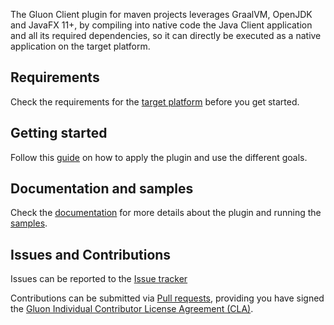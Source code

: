 The Gluon Client plugin for maven projects leverages GraalVM, OpenJDK and JavaFX 11+,
by compiling into native code the Java Client application and all its required dependencies,
so it can directly be executed as a native application on the target platform.

## Requirements

Check the requirements for the [target platform](https://docs.gluonhq.com/#_platforms) before you get started.

## Getting started

Follow this [guide](https://docs.gluonhq.com/#_the_gluon_client_plugin_for_maven) on how to apply the plugin and use the different goals.

## Documentation and samples

Check the [documentation](https://docs.gluonhq.com/) for more details about the plugin and running the [samples](https://github.com/gluonhq/gluon-samples/).

## Issues and Contributions ##

Issues can be reported to the [Issue tracker](https://github.com/gluonhq/client-maven-plugin/issues)

Contributions can be submitted via [Pull requests](https://github.com/gluonhq/client-maven-plugin/pulls),
providing you have signed the [Gluon Individual Contributor License Agreement (CLA)](https://docs.google.com/forms/d/16aoFTmzs8lZTfiyrEm8YgMqMYaGQl0J8wA0VJE2LCCY).